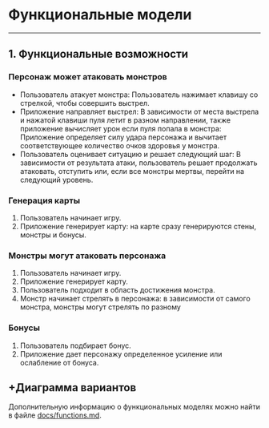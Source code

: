 # Функциональные модели
---
## 1. Функциональные возможности

### Персонаж может атаковать монстров
* Пользователь атакует монстра: Пользователь нажимает клавишу со стрелкой, чтобы совершить выстрел.
* Приложение направляет выстрел: В зависимости от места выстрела и нажатой клавиши пуля летит в разном направлении, также приложение вычисляет урон если пуля попала в монстра: Приложение определяет силу удара персонажа и вычитает соответствующее количество очков здоровья у монстра.
* Пользователь оценивает ситуацию и решает следующий шаг: В зависимости от результата атаки, пользователь решает продолжать атаковать, отступить или, если все монстры мертвы, перейти на следующий уровень.

### Генерация карты
1. Пользователь начинает игру.
2. Приложение генерирует карту: на карте сразу генерируются стены, монстры и бонусы.

### Монстры могут атаковать персонажа
1. Пользователь начинает игру.
2. Приложение генерирует карту.
3. Пользователь подходит в область достижения монстра.
4. Монстр начинает стрелять в персонажа: в зависимости от самого монстра, монстры могут стрелять по разному

### Бонусы
1. Пользователь подбирает бонус.
2. Приложение дает персонажу определенное усиление или ослабление от бонуса.

## +Диаграмма вариантов

Дополнительную информацию о функциональных моделях можно найти в файле [docs/functions.md](docs/functions.md).
